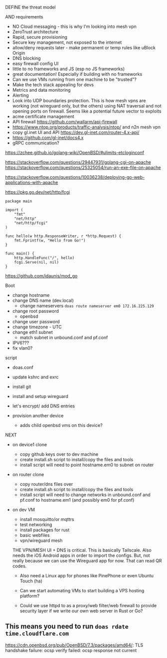 <!-- TODO: Ubuntu desktop does not show as behind Mullvad VPN on VM. Why??
 I'm connected via my phone hotspot. Does the vmnet not route through VPN?
  Or does the "NAT" option cause it to connect to other networks?
  Does the openbsd router need to be connected via wireguard too? Need to get
  that VPN mesh up! In the meantime, it can connect to my Dallas Linode
 -->

DEFINE the threat model

AND requirements

- NO Cloud messaging - this is why I'm looking into mesh vpn
- ZeroTrust architecture
- Rapid, secure provisioning
- Secure key management, not exposed to the internet
- allow/deny requests later - make permanent or temp rules like uBlock Origin
- DNS blocking
- easy firewall config UI
- little to no frameworks and JS (esp no JS frameworks)
- great documentation! Especially if building with no frameworks
- Can we use VMs running from one machine to be "trusted"?
- Make the tech stack appealing for devs
- Metrics and data monitoring
- Alerting
- Look into UDP boundaries protection. This is how mesh vpns are working (not wireguard only, but the others) using NAT traversal and not opening ports on firewall. Seems like a potential future vector to exploits
- acme certificate management
- API firewall https://github.com/wallarm/api-firewall
- https://www.ntop.org/products/traffic-analysis/ntop/ and n2n mesh vpn
- copy gl.inet UI and API https://dev.gl-inet.com/router-4.x-api/
- https://github.com/gl-inet/docs4.x
- gRPC communication?

https://zchee.github.io/golang-wiki/OpenBSD/#ulimits-etcloginconf

https://stackoverflow.com/questions/29447931/golang-cgi-on-apache
https://stackoverflow.com/questions/25325054/run-an-exe-file-on-apache

https://stackoverflow.com/questions/10036238/deploying-go-web-applications-with-apache

https://pkg.go.dev/net/http/fcgi

```
package main

import (
    "fmt"
    "net/http"
    "net/http/fcgi"
)

func hello(w http.ResponseWriter, r *http.Request) {
    fmt.Fprintf(w, "Hello from Go!")
}

func main() {
    http.HandleFunc("/", hello)
    fcgi.Serve(nil, nil)
}
```

https://github.com/idaunis/mod_go

Boot

- change hostname
- change DNS name (dev.local)
  - change nameservers `doas route nameserver em0 172.16.225.129`
- change root password
  - openbsd
- change user password
- change timezone - UTC
- change eth1 subnet
  - match subnet in unbound.conf and pf.conf
- IPV6???
- fix vlan0?

script

- doas.conf
- update kshrc and exrc

- install git
- install and setup wireguard
- let's encrypt/ add DNS entries

- provision another device
  - adds child openbsd vms on this device?

NEXT

- on device1 clone
  - copy github keys over to dev machine
  - create install.sh script to install/copy the files and tools
  - install script will need to point hostname.em0 to subnet on router
- on router clone

  - copy router/dns files over
  - create install.sh script to install/copy the files and tools
  - install script will need to change networks in unbound.conf and pf.conf to hostname.em1 (and possibly em0 for pf.conf)

- on dev VM

  - install mosquitto/or mqttrs
  - test networking
  - install packages for rust
  - basic webfiles
  - vpn/wireguard mesh

  THE VPN/MESH UI + DNS is critical. This is basically Tailscale. Also needs the iOS Android apps in order to import the configs. But, not really because we can use the Wireguard app for now. That can read QR codes.

  - Also need a Linux app for phones like PinePhone or even Ubuntu Touch (ha)

  - Can we start automating VMs to start building a VPS hosting platform?

  - Could we use httpd to as a proxy/web filter/web firewall to provide security layer if we write our own web server in Rust or Go?

## This means you need to run `doas rdate time.cloudflare.com`

https://cdn.openbsd.org/pub/OpenBSD/7.3/packages/amd64/: TLS handshake failure: ocsp verify failed: ocsp response not current

<!-- TODO: Any web pages served need to be protected via strict-csp
https://web.dev/articles/strict-csp
https://medium.com/@nrshahri/csp-cra-324dd83fe5ff
https://developers.google.com/web/fundamentals/security/csp/

Images/file uploads should be served from a different domain than scripts
 -->
